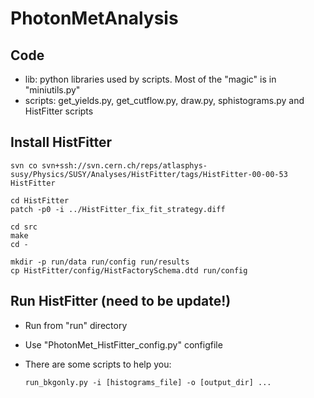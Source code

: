 PhotonMetAnalysis
=================

## Code

* lib:     python libraries used by scripts. Most of the "magic" is in "miniutils.py"
* scripts: get_yields.py, get_cutflow.py, draw.py, sphistograms.py and HistFitter scripts


## Install HistFitter

    svn co svn+ssh://svn.cern.ch/reps/atlasphys-susy/Physics/SUSY/Analyses/HistFitter/tags/HistFitter-00-00-53 HistFitter

    cd HistFitter
    patch -p0 -i ../HistFitter_fix_fit_strategy.diff

    cd src
    make 
    cd -

    mkdir -p run/data run/config run/results
    cp HistFitter/config/HistFactorySchema.dtd run/config

## Run HistFitter (need to be update!)

* Run from "run" directory
* Use "PhotonMet_HistFitter_config.py" configfile
* There are some scripts to help you:

    ```
    run_bkgonly.py -i [histograms_file] -o [output_dir] ...
    ```

